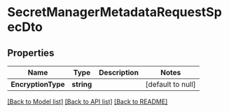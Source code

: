 # SecretManagerMetadataRequestSpecDto

## Properties
Name | Type | Description | Notes
------------ | ------------- | ------------- | -------------
**EncryptionType** | **string** |  | [default to null]

[[Back to Model list]](../README.md#documentation-for-models) [[Back to API list]](../README.md#documentation-for-api-endpoints) [[Back to README]](../README.md)

